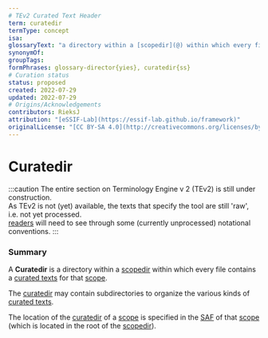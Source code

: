```yaml
---
# TEv2 Curated Text Header
term: curatedir
termType: concept
isa:
glossaryText: "a directory within a [scopedir](@) within which every file contains a [curated texts](@) for that [scope](@)."
synonymOf:
groupTags:
formPhrases: glossary-director{yies}, curatedir{ss}
# Curation status
status: proposed
created: 2022-07-29
updated: 2022-07-29
# Origins/Acknowledgements
contributors: RieksJ
attribution: "[eSSIF-Lab](https://essif-lab.github.io/framework)"
originalLicense: "[CC BY-SA 4.0](http://creativecommons.org/licenses/by-sa/4.0/?ref=chooser-v1)"
---
```


# Curatedir

:::caution
The entire section on Terminology Engine v 2 (TEv2) is still under construction.<br/>
As TEv2 is not (yet) available, the texts that specify the tool are still 'raw', i.e. not yet processed.<br/>[readers](@) will need to see through some (currently unprocessed) notational conventions.
:::

### Summary
A **Curatedir** is a directory within a [scopedir](@) within which every file contains a [curated texts](@) for that [scope](@).

The [curatedir](@) may contain subdirectories to organize the various kinds of [curated texts](@).

The location of the [curatedir](@) of a [scope](@) is specified in the [SAF](@) of that [scope](@) (which is located in the root of the [scopedir](@)).
